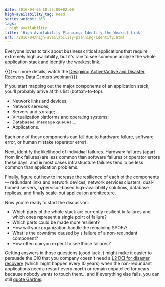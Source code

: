 ```yaml
---
date: 2016-04-05 10:35:00+02:00
high-availability_tag: need
series_weight: 650
tags:
- high availability
title: 'High Availability Planning: Identify the Weakest Link'
url: /2016/04/high-availability-planning-identify.html
---
```

Everyone loves to talk about business critical applications that require extremely high availability, but it's rare to see someone analyze the whole application stack and identify the weakest link.

{{<note info>}}For more details, watch the [Designing Active/Active and Disaster Recovery Data Centers](http://www.ipspace.net/Designing_Active-Active_and_Disaster_Recovery_Data_Centers) webinar{{</note>}}

If you start mapping out the major components of an application stack, you'll probably arrive at this list (bottom-to-top):
<!--more-->
-   Network links and devices;
-   Network services;
-   Servers and storage;
-   Virtualization platforms and operating systems;
-   Databases, message queues...;
-   Applications.

Each one of these components can fail due to hardware failure, software error, or human mistake (operator error).

Next, identify the likelihood of individual failures. Hardware failures (apart from link failures) are less common than software failures or operator errors these days, and in most cases infrastructure failures tend to be less common than application problems.

Finally, figure out how to increase the resilience of each of the components -- redundant links and network devices, network services clusters, dual-homed servers, hypervisor-based high-availability solutions, database replicas, and finally scale-out application architecture.

Now you're ready to start the discussion:

-   Which parts of the whole stack are currently resilient to failures and which ones represent a single point of failure?
-   Which parts could be made more resilient?
-   How will your organization handle the remaining SPOFs?
-   What is the downtime caused by a failure of a non-redundant component?
-   How often can you expect to see those failures?

Getting answers to those questions (good luck ;) might make it easier to persuade the CIO that you company doesn't need a [L2 DCI for disaster recovery](http://blog.ipspace.net/2013/01/long-distance-vmotion-stretched-ha.html) (which might happen every 10 years) when the non-redundant applications need a restart every month or remain unpatched for years because nobody wants to touch them... and if everything else fails, you can still [quote Gartner](http://blog.ipspace.net/2015/09/blessed-by-gartner-stretched-vlans-make.html).
